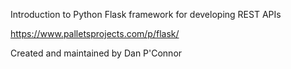 Introduction to Python Flask framework for developing REST APIs

https://www.palletsprojects.com/p/flask/

Created and maintained by Dan P'Connor
